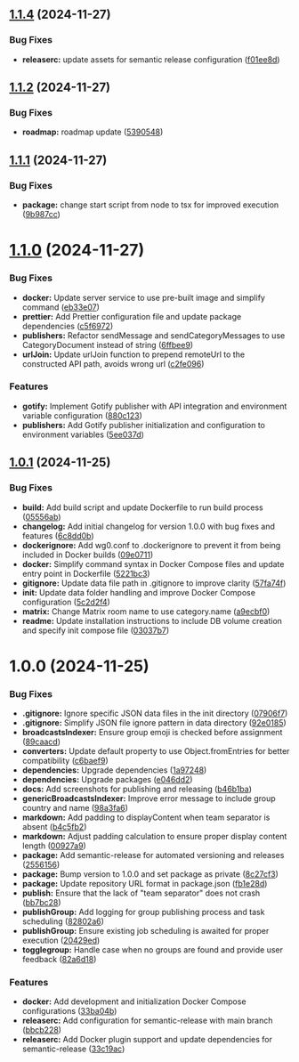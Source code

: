 ## [1.1.4](https://github.com/Billos/Broadcastarr/compare/1.1.3...1.1.4) (2024-11-27)


### Bug Fixes

* **releaserc:** update assets for semantic release configuration ([f01ee8d](https://github.com/Billos/Broadcastarr/commit/f01ee8d1f287cae4d5479734cfd93c2b327872b3))

## [1.1.2](https://github.com/Billos/Broadcastarr/compare/1.1.2...1.1.3) (2024-11-27)

### Bug Fixes

- **roadmap:** roadmap update ([5390548](https://github.com/Billos/Broadcastarr/commit/5390548e6d32aeb80fd674af2716f524feea072f))

## [1.1.1](https://github.com/Billos/Broadcastarr/compare/1.1.0...1.1.1) (2024-11-27)

### Bug Fixes

- **package:** change start script from node to tsx for improved execution ([9b987cc](https://github.com/Billos/Broadcastarr/commit/9b987ccb090ddd36dbaec612c97403a6d1ce6035))

# [1.1.0](https://github.com/Billos/Broadcastarr/compare/1.0.1...1.1.0) (2024-11-27)

### Bug Fixes

- **docker:** Update server service to use pre-built image and simplify command ([eb33e07](https://github.com/Billos/Broadcastarr/commit/eb33e07ca2f411cabcb278112a1e5c91ce03e8b4))
- **prettier:** Add Prettier configuration file and update package dependencies ([c5f6972](https://github.com/Billos/Broadcastarr/commit/c5f697287110238478928194e135f97515cf5b0f))
- **publishers:** Refactor sendMessage and sendCategoryMessages to use CategoryDocument instead of string ([6ffbee9](https://github.com/Billos/Broadcastarr/commit/6ffbee9f9941301519500727ac35a02de9fef4e6))
- **urlJoin:** Update urlJoin function to prepend remoteUrl to the constructed API path, avoids wrong url ([c2fe096](https://github.com/Billos/Broadcastarr/commit/c2fe0962a904965863f0807c514de87695074ac6))

### Features

- **gotify:** Implement Gotify publisher with API integration and environment variable configuration ([880c123](https://github.com/Billos/Broadcastarr/commit/880c123b26b047e232115217ba4240592c68b908))
- **publishers:** Add Gotify publisher initialization and configuration to environment variables ([5ee037d](https://github.com/Billos/Broadcastarr/commit/5ee037d80cb9d8f53f1c0335bd08bec64c326e0a))

## [1.0.1](https://github.com/Billos/Broadcastarr/compare/1.0.0...1.0.1) (2024-11-25)

### Bug Fixes

- **build:** Add build script and update Dockerfile to run build process ([05556ab](https://github.com/Billos/Broadcastarr/commit/05556ab8b61d4d1e3643793796b682dc67fc2ee9))
- **changelog:** Add initial changelog for version 1.0.0 with bug fixes and features ([6c8dd0b](https://github.com/Billos/Broadcastarr/commit/6c8dd0be054a0b86e760e2687454da2f7135f3dd))
- **dockerignore:** Add wg0.conf to .dockerignore to prevent it from being included in Docker builds ([09e0711](https://github.com/Billos/Broadcastarr/commit/09e07114e9bad94760ea8dfeab3ffa8afd69002a))
- **docker:** Simplify command syntax in Docker Compose files and update entry point in Dockerfile ([5221bc3](https://github.com/Billos/Broadcastarr/commit/5221bc3b2a6612d54c295ff3476b9a0c212b01d4))
- **gitignore:** Update data file path in .gitignore to improve clarity ([57fa74f](https://github.com/Billos/Broadcastarr/commit/57fa74f9c0818952b91813fca53bbe94be6ba5c6))
- **init:** Update data folder handling and improve Docker Compose configuration ([5c2d2f4](https://github.com/Billos/Broadcastarr/commit/5c2d2f4d1edf43a7fb982b3844f4223aeebed87d))
- **matrix:** Change Matrix room name to use category.name ([a9ecbf0](https://github.com/Billos/Broadcastarr/commit/a9ecbf01daa50ad90d9582937056efef58599ff7))
- **readme:** Update installation instructions to include DB volume creation and specify init compose file ([03037b7](https://github.com/Billos/Broadcastarr/commit/03037b783b0489c3ec31e11446f7062fc448a56c))

# 1.0.0 (2024-11-25)

### Bug Fixes

- **.gitignore:** Ignore specific JSON data files in the init directory ([07906f7](https://github.com/Billos/Broadcastarr/commit/07906f7e6f61bd7f68919bd538b2285000b8f07f))
- **.gitignore:** Simplify JSON file ignore pattern in data directory ([92e0185](https://github.com/Billos/Broadcastarr/commit/92e0185692d92ad64fb94d8a4fdf488aa558dd70))
- **broadcastsIndexer:** Ensure group emoji is checked before assignment ([89caacd](https://github.com/Billos/Broadcastarr/commit/89caacd7c896902bf5334c8d77a0311b793944a5))
- **converters:** Update default property to use Object.fromEntries for better compatibility ([c6baef9](https://github.com/Billos/Broadcastarr/commit/c6baef9934ad23f29339df1966e6a45fcbe1f265))
- **dependencies:** Upgrade dependencies ([1a97248](https://github.com/Billos/Broadcastarr/commit/1a972480c3f95960807618b0c7d2bf9346f0e7aa))
- **dependencies:** Upgrade packages ([e046dd2](https://github.com/Billos/Broadcastarr/commit/e046dd26d9ac37763d82801cc3f5985148d95fc0))
- **docs:** Add screenshots for publishing and releasing ([b46b1ba](https://github.com/Billos/Broadcastarr/commit/b46b1ba3341a3df39e0eaea07accbedd8e3c6348))
- **genericBroadcastsIndexer:** Improve error message to include group country and name ([98a3fa6](https://github.com/Billos/Broadcastarr/commit/98a3fa6107b65930ff2b5fcdc13313559a076129))
- **markdown:** Add padding to displayContent when team separator is absent ([b4c5fb2](https://github.com/Billos/Broadcastarr/commit/b4c5fb22f51151f2520848b4a6eba269776fb54a))
- **markdown:** Adjust padding calculation to ensure proper display content length ([00927a9](https://github.com/Billos/Broadcastarr/commit/00927a9ecad3b81dcfc06deaec808a788cd90bbf))
- **package:** Add semantic-release for automated versioning and releases ([2556156](https://github.com/Billos/Broadcastarr/commit/255615631e376f29e4e8dc25ae2352728f49d27d))
- **package:** Bump version to 1.0.0 and set package as private ([8c27cf3](https://github.com/Billos/Broadcastarr/commit/8c27cf343c4d5e5e6e8d95aa6c1d2b798acba86a))
- **package:** Update repository URL format in package.json ([fb1e28d](https://github.com/Billos/Broadcastarr/commit/fb1e28d1fa64c7b51815045dd86b8393b0cd1fae))
- **publish:** Ensure that the lack of "team separator" does not crash ([bb7bc28](https://github.com/Billos/Broadcastarr/commit/bb7bc2879f34bb38c87f1b74fb924fd24c14f1b5))
- **publishGroup:** Add logging for group publishing process and task scheduling ([82802a6](https://github.com/Billos/Broadcastarr/commit/82802a6223969b40ef3cd2f2699ecf77148dd0e5))
- **publishGroup:** Ensure existing job scheduling is awaited for proper execution ([20429ed](https://github.com/Billos/Broadcastarr/commit/20429edc0e4a20d4d5eec594c2ef1d3f8c50510b))
- **togglegroup:** Handle case when no groups are found and provide user feedback ([82a6d18](https://github.com/Billos/Broadcastarr/commit/82a6d1891da03666857d9b2383334a11aaee4016))

### Features

- **docker:** Add development and initialization Docker Compose configurations ([33ba04b](https://github.com/Billos/Broadcastarr/commit/33ba04b4e17e36c27e18cf0a0cbe5815648c4ffb))
- **releaserc:** Add configuration for semantic-release with main branch ([bbcb228](https://github.com/Billos/Broadcastarr/commit/bbcb228c1fc7ca385f20365dd3847079e2364621))
- **releaserc:** Add Docker plugin support and update dependencies for semantic-release ([33c19ac](https://github.com/Billos/Broadcastarr/commit/33c19ac316a6638dcfae8dfba5d04c1e8d441583))
